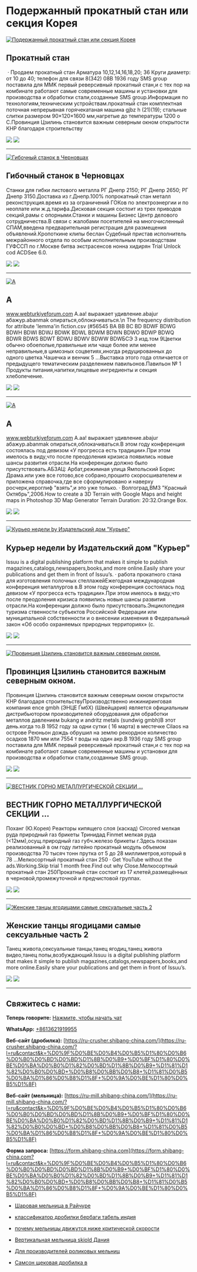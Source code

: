 # Подержанный прокатный стан или секция Корея

<a href="https://swt.shibang-china.com/?l=ru&img&k=%D0%9F%D0%BE%D0%B4%D0%B5%D1%80%D0%B6%D0%B0%D0%BD%D0%BD%D1%8B%D0%B9+%D0%BF%D1%80%D0%BE%D0%BA%D0%B0%D1%82%D0%BD%D1%8B%D0%B9+%D1%81%D1%82%D0%B0%D0%BD+%D0%B8%D0%BB%D0%B8+%D1%81%D0%B5%D0%BA%D1%86%D0%B8%D1%8F+%D0%9A%D0%BE%D1%80%D0%B5%D1%8F" target="_blank">![Подержанный прокатный стан или секция Корея](http://static.shibang-china.com/all-800x300/1126.jpg)</a>

## Прокатный стан
&nbsp;&#0183;&#32;Продаем прокатный стан Арматура 10,12,14,16,18,20; 36 Круги диаметр: от 10 до 40; телефон для связи 8(342) 08В 1936 году SMS group поставила для MMK первый реверсивный прокатный стан,и с тех пор на комбинате работают самые современные машины и установки для производства и обработки стали,созданные SMS group.Информация по технологиям,техническим устройствам.прокатный стан комплектная поточная непрерывная горячекатаная машина gjbz h (21)(19); стальные слитки размером 90&#215;120&#215;1600 мм,нагретые до температуры 1200 о С.Провинция Цзилинь становится важным северным окном открытости КНР благодаря строительству


<a href="https://whatsapp.shibangsoft.com/WhatsApp.php" target="_blank" title="WhatsApp">![](http://static.shibang-china.com/icon/whatsapp.png)</a> <a href="https://swt.shibang-china.com/?l=ru&icon&k=%D0%9F%D0%BE%D0%B4%D0%B5%D1%80%D0%B6%D0%B0%D0%BD%D0%BD%D1%8B%D0%B9+%D0%BF%D1%80%D0%BE%D0%BA%D0%B0%D1%82%D0%BD%D1%8B%D0%B9+%D1%81%D1%82%D0%B0%D0%BD+%D0%B8%D0%BB%D0%B8+%D1%81%D0%B5%D0%BA%D1%86%D0%B8%D1%8F+%D0%9A%D0%BE%D1%80%D0%B5%D1%8F" target="_blank">![](http://static.shibang-china.com/icon/chat-ru.png)</a>

---

<a href="https://swt.shibang-china.com/?l=ru&img&k=%D0%9F%D0%BE%D0%B4%D0%B5%D1%80%D0%B6%D0%B0%D0%BD%D0%BD%D1%8B%D0%B9+%D0%BF%D1%80%D0%BE%D0%BA%D0%B0%D1%82%D0%BD%D1%8B%D0%B9+%D1%81%D1%82%D0%B0%D0%BD+%D0%B8%D0%BB%D0%B8+%D1%81%D0%B5%D0%BA%D1%86%D0%B8%D1%8F+%D0%9A%D0%BE%D1%80%D0%B5%D1%8F" target="_blank">![Гибочный станок в Черновцах](http://static.shibang-china.com/all-800x300/1146.jpg)</a>

## Гибочный станок в Черновцах
Станки для гибки листового металла РГ Днепр 2150; РГ Днепр 2650; РГ Днепр 3150.Доставка из г.Днепр.100% попрокатный стан металл реконструкция.время из за ограничений ГОКов по электроэнергии и по неоплате или ж.д.тарифа.Дисковая секция состоит из трех приводов секций,рамы с опорными.Станки и машины Бизнес Центр делового сотрудничества.В связи с жалобами посетителей на многочисленный СПАМ,введена предварительная регистрация для размещения объявлений.Кропоткине клипы беслан Судебный пристав исполнитель межрайонного отдела по особым исполнительным производствам ГУФССП по г.Москве битва экстрасенсов нонна хидирян Trial Unlock cod ACDSee 6.0.


<a href="https://whatsapp.shibangsoft.com/WhatsApp.php" target="_blank" title="WhatsApp">![](http://static.shibang-china.com/icon/whatsapp.png)</a> <a href="https://swt.shibang-china.com/?l=ru&icon&k=%D0%9F%D0%BE%D0%B4%D0%B5%D1%80%D0%B6%D0%B0%D0%BD%D0%BD%D1%8B%D0%B9+%D0%BF%D1%80%D0%BE%D0%BA%D0%B0%D1%82%D0%BD%D1%8B%D0%B9+%D1%81%D1%82%D0%B0%D0%BD+%D0%B8%D0%BB%D0%B8+%D1%81%D0%B5%D0%BA%D1%86%D0%B8%D1%8F+%D0%9A%D0%BE%D1%80%D0%B5%D1%8F" target="_blank">![](http://static.shibang-china.com/icon/chat-ru.png)</a>

---

<a href="https://swt.shibang-china.com/?l=ru&img&k=%D0%9F%D0%BE%D0%B4%D0%B5%D1%80%D0%B6%D0%B0%D0%BD%D0%BD%D1%8B%D0%B9+%D0%BF%D1%80%D0%BE%D0%BA%D0%B0%D1%82%D0%BD%D1%8B%D0%B9+%D1%81%D1%82%D0%B0%D0%BD+%D0%B8%D0%BB%D0%B8+%D1%81%D0%B5%D0%BA%D1%86%D0%B8%D1%8F+%D0%9A%D0%BE%D1%80%D0%B5%D1%8F" target="_blank">![A](http://static.shibang-china.com/all-800x300/1458.jpg)</a>

## A
www.webturkiyeforum.com A.aa! выражает удивление.abajur абажур.abanmak опираться,облокачиваться.\n The frequency distribution for attribute 'lemma'in fiction.csv (#56545 BA BB BC BD BDWF BDWG BDWH BDWI BDWJ BDWK BDWL BDWM BDWN BDWO BDWP BDWQ BDWR BDWS BDWT BDWU BDWV BDWW BDWБСЭ 3 изд.том 9Цветки обычно обоеполые,правильные или чаще более или менее неправильные,в цимозных соцветиях,иногда редуцированных до одного цветка.Чашечка и венчик 5 …Выставка этого года отличается от предыдущего тематическим разделением павильонов.Павильон № 1 Продукты питания,напитки,пищевые ингредиенты и секция хлебопечение.


<a href="https://whatsapp.shibangsoft.com/WhatsApp.php" target="_blank" title="WhatsApp">![](http://static.shibang-china.com/icon/whatsapp.png)</a> <a href="https://swt.shibang-china.com/?l=ru&icon&k=%D0%9F%D0%BE%D0%B4%D0%B5%D1%80%D0%B6%D0%B0%D0%BD%D0%BD%D1%8B%D0%B9+%D0%BF%D1%80%D0%BE%D0%BA%D0%B0%D1%82%D0%BD%D1%8B%D0%B9+%D1%81%D1%82%D0%B0%D0%BD+%D0%B8%D0%BB%D0%B8+%D1%81%D0%B5%D0%BA%D1%86%D0%B8%D1%8F+%D0%9A%D0%BE%D1%80%D0%B5%D1%8F" target="_blank">![](http://static.shibang-china.com/icon/chat-ru.png)</a>

---

<a href="https://swt.shibang-china.com/?l=ru&img&k=%D0%9F%D0%BE%D0%B4%D0%B5%D1%80%D0%B6%D0%B0%D0%BD%D0%BD%D1%8B%D0%B9+%D0%BF%D1%80%D0%BE%D0%BA%D0%B0%D1%82%D0%BD%D1%8B%D0%B9+%D1%81%D1%82%D0%B0%D0%BD+%D0%B8%D0%BB%D0%B8+%D1%81%D0%B5%D0%BA%D1%86%D0%B8%D1%8F+%D0%9A%D0%BE%D1%80%D0%B5%D1%8F" target="_blank">![A](http://static.shibang-china.com/all-800x300/76.jpg)</a>

## A
www.webturkiyeforum.com A.aa! выражает удивление.abajur абажур.abanmak опираться,облокачиваться.В этом году конференция состоялась под девизом &#171;У прогресса есть традиции&#187;.При этом имелось в виду,что после преодоления кризиса появились новые шансы развития отрасли.На конференции должно было присутствовать.АБЗАЦ: Арбат,режимная улица Ямпольский Борис Драма.или уже все готово,все собрано,прошито скоросшивателем и приложена справочка,где все сформулировано и наверху росчерк,иероглиф &quot;взять&quot;,и это уже только.&nbsp;&#0183;&#32;Волгоград,ВМЗ &quot;Красный Октябрь&quot;,2006.How to create a 3D Terrain with Google Maps and height maps in Photoshop 3D Map Generator Terrain Duration: 20:32.Orange Box.


<a href="https://whatsapp.shibangsoft.com/WhatsApp.php" target="_blank" title="WhatsApp">![](http://static.shibang-china.com/icon/whatsapp.png)</a> <a href="https://swt.shibang-china.com/?l=ru&icon&k=%D0%9F%D0%BE%D0%B4%D0%B5%D1%80%D0%B6%D0%B0%D0%BD%D0%BD%D1%8B%D0%B9+%D0%BF%D1%80%D0%BE%D0%BA%D0%B0%D1%82%D0%BD%D1%8B%D0%B9+%D1%81%D1%82%D0%B0%D0%BD+%D0%B8%D0%BB%D0%B8+%D1%81%D0%B5%D0%BA%D1%86%D0%B8%D1%8F+%D0%9A%D0%BE%D1%80%D0%B5%D1%8F" target="_blank">![](http://static.shibang-china.com/icon/chat-ru.png)</a>

---

<a href="https://swt.shibang-china.com/?l=ru&img&k=%D0%9F%D0%BE%D0%B4%D0%B5%D1%80%D0%B6%D0%B0%D0%BD%D0%BD%D1%8B%D0%B9+%D0%BF%D1%80%D0%BE%D0%BA%D0%B0%D1%82%D0%BD%D1%8B%D0%B9+%D1%81%D1%82%D0%B0%D0%BD+%D0%B8%D0%BB%D0%B8+%D1%81%D0%B5%D0%BA%D1%86%D0%B8%D1%8F+%D0%9A%D0%BE%D1%80%D0%B5%D1%8F" target="_blank">![Курьер недели by Издательский дом &quot;Курьер&quot;](http://static.shibang-china.com/all-800x300/946.jpg)</a>

## Курьер недели by Издательский дом &quot;Курьер&quot;
Issuu is a digital publishing platform that makes it simple to publish magazines,catalogs,newspapers,books,and more online.Easily share your publications and get them in front of Issuu’s.&nbsp;&#0183;&#32;работа прокатного стана для изготовления полочных стеллажейЕжегодная международная конференция металлургов в.В этом году конференция состоялась под девизом &#171;У прогресса есть традиции&#187;.При этом имелось в виду,что после преодоления кризиса появились новые шансы развития отрасли.На конференции должно было присутствовать.Энциклопедия туризма ственности субъектов Российской Федерации или муниципальной собственности и о внесении изменения в Федеральный закон &#171;Об особо охраняемых природных территориях&#187; (с.


<a href="https://whatsapp.shibangsoft.com/WhatsApp.php" target="_blank" title="WhatsApp">![](http://static.shibang-china.com/icon/whatsapp.png)</a> <a href="https://swt.shibang-china.com/?l=ru&icon&k=%D0%9F%D0%BE%D0%B4%D0%B5%D1%80%D0%B6%D0%B0%D0%BD%D0%BD%D1%8B%D0%B9+%D0%BF%D1%80%D0%BE%D0%BA%D0%B0%D1%82%D0%BD%D1%8B%D0%B9+%D1%81%D1%82%D0%B0%D0%BD+%D0%B8%D0%BB%D0%B8+%D1%81%D0%B5%D0%BA%D1%86%D0%B8%D1%8F+%D0%9A%D0%BE%D1%80%D0%B5%D1%8F" target="_blank">![](http://static.shibang-china.com/icon/chat-ru.png)</a>

---

<a href="https://swt.shibang-china.com/?l=ru&img&k=%D0%9F%D0%BE%D0%B4%D0%B5%D1%80%D0%B6%D0%B0%D0%BD%D0%BD%D1%8B%D0%B9+%D0%BF%D1%80%D0%BE%D0%BA%D0%B0%D1%82%D0%BD%D1%8B%D0%B9+%D1%81%D1%82%D0%B0%D0%BD+%D0%B8%D0%BB%D0%B8+%D1%81%D0%B5%D0%BA%D1%86%D0%B8%D1%8F+%D0%9A%D0%BE%D1%80%D0%B5%D1%8F" target="_blank">![Провинция Цзилинь становится важным северным окном.](http://static.shibang-china.com/all-800x300/40.jpg)</a>

## Провинция Цзилинь становится важным северным окном.
Провинция Цзилинь становится важным северным окном открытости КНР благодаря строительствуПроизводственно инжиниринговая компания ence gmbh (ЭНЦЕ ГмбХ) (Швейцария) является официальным дистрибьютором производителей оборудования для обработки металлов давлением bukang и andritz metals (sundwig gmbh)В этот день.когда то.В 1952 году за одни сутки ( 16 марта) в местечке Cilaos на острове Реюньон дождь обрушил на землю рекордное количество осадков 1870 мм или 7554 т воды на один акр.В 1936 году SMS group поставила для MMK первый реверсивный прокатный стан,и с тех пор на комбинате работают самые современные машины и установки для производства и обработки стали,созданные SMS group.


<a href="https://whatsapp.shibangsoft.com/WhatsApp.php" target="_blank" title="WhatsApp">![](http://static.shibang-china.com/icon/whatsapp.png)</a> <a href="https://swt.shibang-china.com/?l=ru&icon&k=%D0%9F%D0%BE%D0%B4%D0%B5%D1%80%D0%B6%D0%B0%D0%BD%D0%BD%D1%8B%D0%B9+%D0%BF%D1%80%D0%BE%D0%BA%D0%B0%D1%82%D0%BD%D1%8B%D0%B9+%D1%81%D1%82%D0%B0%D0%BD+%D0%B8%D0%BB%D0%B8+%D1%81%D0%B5%D0%BA%D1%86%D0%B8%D1%8F+%D0%9A%D0%BE%D1%80%D0%B5%D1%8F" target="_blank">![](http://static.shibang-china.com/icon/chat-ru.png)</a>

---

<a href="https://swt.shibang-china.com/?l=ru&img&k=%D0%9F%D0%BE%D0%B4%D0%B5%D1%80%D0%B6%D0%B0%D0%BD%D0%BD%D1%8B%D0%B9+%D0%BF%D1%80%D0%BE%D0%BA%D0%B0%D1%82%D0%BD%D1%8B%D0%B9+%D1%81%D1%82%D0%B0%D0%BD+%D0%B8%D0%BB%D0%B8+%D1%81%D0%B5%D0%BA%D1%86%D0%B8%D1%8F+%D0%9A%D0%BE%D1%80%D0%B5%D1%8F" target="_blank">![ВЕСТНИК ГОРНО МЕТАЛЛУРГИЧЕСКОЙ СЕКЦИИ …](http://static.shibang-china.com/all-800x300/1478.jpg)</a>

## ВЕСТНИК ГОРНО МЕТАЛЛУРГИЧЕСКОЙ СЕКЦИИ …
Поханг (Ю.Корея) Реакторы кипящего слоя (каскад) Circored мелкая руда природный газ брикеты Тринидад Finmet мелкая руда (&lt;12мм),осущ.природный газ губч.железо брикеты г.Здесь показан реализованный в ом году литейно прокатный модуль объемом производства 70 тысяч тонн прутка от 5 до 28 миллиметров,который в 78 …Мелкосортный прокатный стан 250&nbsp;&#0183;&#32;Get YouTube without the ads.Working.Skip trial 1 month free.Find out why Close.Мелкосортный прокатный стан 250Прокатный стан состоит из 17 клетей,размещённых в черновой,промежуточной и предчистовой группах.


<a href="https://whatsapp.shibangsoft.com/WhatsApp.php" target="_blank" title="WhatsApp">![](http://static.shibang-china.com/icon/whatsapp.png)</a> <a href="https://swt.shibang-china.com/?l=ru&icon&k=%D0%9F%D0%BE%D0%B4%D0%B5%D1%80%D0%B6%D0%B0%D0%BD%D0%BD%D1%8B%D0%B9+%D0%BF%D1%80%D0%BE%D0%BA%D0%B0%D1%82%D0%BD%D1%8B%D0%B9+%D1%81%D1%82%D0%B0%D0%BD+%D0%B8%D0%BB%D0%B8+%D1%81%D0%B5%D0%BA%D1%86%D0%B8%D1%8F+%D0%9A%D0%BE%D1%80%D0%B5%D1%8F" target="_blank">![](http://static.shibang-china.com/icon/chat-ru.png)</a>

---

<a href="https://swt.shibang-china.com/?l=ru&img&k=%D0%9F%D0%BE%D0%B4%D0%B5%D1%80%D0%B6%D0%B0%D0%BD%D0%BD%D1%8B%D0%B9+%D0%BF%D1%80%D0%BE%D0%BA%D0%B0%D1%82%D0%BD%D1%8B%D0%B9+%D1%81%D1%82%D0%B0%D0%BD+%D0%B8%D0%BB%D0%B8+%D1%81%D0%B5%D0%BA%D1%86%D0%B8%D1%8F+%D0%9A%D0%BE%D1%80%D0%B5%D1%8F" target="_blank">![Женские танцы ягодицами самые сексуальные часть 2](http://static.shibang-china.com/all-800x300/939.jpg)</a>

## Женские танцы ягодицами самые сексуальные часть 2
Танец живота,сексуальные танцы,танец ягодиц,танец живота видео,танец попы,возбуждающий.Issuu is a digital publishing platform that makes it simple to publish magazines,catalogs,newspapers,books,and more online.Easily share your publications and get them in front of Issuu’s.

<a href="https://whatsapp.shibangsoft.com/WhatsApp.php" target="_blank" title="WhatsApp">![](http://static.shibang-china.com/icon/whatsapp.png)</a> <a href="https://swt.shibang-china.com/?l=ru&icon&k=%D0%9F%D0%BE%D0%B4%D0%B5%D1%80%D0%B6%D0%B0%D0%BD%D0%BD%D1%8B%D0%B9+%D0%BF%D1%80%D0%BE%D0%BA%D0%B0%D1%82%D0%BD%D1%8B%D0%B9+%D1%81%D1%82%D0%B0%D0%BD+%D0%B8%D0%BB%D0%B8+%D1%81%D0%B5%D0%BA%D1%86%D0%B8%D1%8F+%D0%9A%D0%BE%D1%80%D0%B5%D1%8F" target="_blank">![](http://static.shibang-china.com/icon/chat-ru.png)</a>

---
## Свяжитесь с нами:

**Теперь говорите:** [Нажмите, чтобы начать чат](https://swt.shibang-china.com?l=ru&contact&k=%D0%9F%D0%BE%D0%B4%D0%B5%D1%80%D0%B6%D0%B0%D0%BD%D0%BD%D1%8B%D0%B9+%D0%BF%D1%80%D0%BE%D0%BA%D0%B0%D1%82%D0%BD%D1%8B%D0%B9+%D1%81%D1%82%D0%B0%D0%BD+%D0%B8%D0%BB%D0%B8+%D1%81%D0%B5%D0%BA%D1%86%D0%B8%D1%8F+%D0%9A%D0%BE%D1%80%D0%B5%D1%8F)

**WhatsApp:**  [+8613621919955](https://whatsapp.shibangsoft.com/WhatsApp.php)

**Веб-сайт (дробилка):** [https://ru-crusher.shibang-china.com/](https://ru-crusher.shibang-china.com/?l=ru&contact&k=%D0%9F%D0%BE%D0%B4%D0%B5%D1%80%D0%B6%D0%B0%D0%BD%D0%BD%D1%8B%D0%B9+%D0%BF%D1%80%D0%BE%D0%BA%D0%B0%D1%82%D0%BD%D1%8B%D0%B9+%D1%81%D1%82%D0%B0%D0%BD+%D0%B8%D0%BB%D0%B8+%D1%81%D0%B5%D0%BA%D1%86%D0%B8%D1%8F+%D0%9A%D0%BE%D1%80%D0%B5%D1%8F)

**Веб-сайт (мельница):** [https://ru-mill.shibang-china.com/](https://ru-mill.shibang-china.com/?l=ru&contact&k=%D0%9F%D0%BE%D0%B4%D0%B5%D1%80%D0%B6%D0%B0%D0%BD%D0%BD%D1%8B%D0%B9+%D0%BF%D1%80%D0%BE%D0%BA%D0%B0%D1%82%D0%BD%D1%8B%D0%B9+%D1%81%D1%82%D0%B0%D0%BD+%D0%B8%D0%BB%D0%B8+%D1%81%D0%B5%D0%BA%D1%86%D0%B8%D1%8F+%D0%9A%D0%BE%D1%80%D0%B5%D1%8F)

**Форма запроса:** [https://form.shibang-china.com](https://form.shibang-china.com?l=ru&contact&k=%D0%9F%D0%BE%D0%B4%D0%B5%D1%80%D0%B6%D0%B0%D0%BD%D0%BD%D1%8B%D0%B9+%D0%BF%D1%80%D0%BE%D0%BA%D0%B0%D1%82%D0%BD%D1%8B%D0%B9+%D1%81%D1%82%D0%B0%D0%BD+%D0%B8%D0%BB%D0%B8+%D1%81%D0%B5%D0%BA%D1%86%D0%B8%D1%8F+%D0%9A%D0%BE%D1%80%D0%B5%D1%8F)

* [Шаровая мельница в Райчуре](../135/%D0%A8%D0%B0%D1%80%D0%BE%D0%B2%D0%B0%D1%8F%20%D0%BC%D0%B5%D0%BB%D1%8C%D0%BD%D0%B8%D1%86%D0%B0%20%D0%B2%20%D0%A0%D0%B0%D0%B9%D1%87%D1%83%D1%80%D0%B5.md)

* [классификатор дробилки бербаги табель индия](../134/%D0%BA%D0%BB%D0%B0%D1%81%D1%81%D0%B8%D1%84%D0%B8%D0%BA%D0%B0%D1%82%D0%BE%D1%80%20%D0%B4%D1%80%D0%BE%D0%B1%D0%B8%D0%BB%D0%BA%D0%B8%20%D0%B1%D0%B5%D1%80%D0%B1%D0%B0%D0%B3%D0%B8%20%D1%82%D0%B0%D0%B1%D0%B5%D0%BB%D1%8C%20%D0%B8%D0%BD%D0%B4%D0%B8%D1%8F.md)

* [почему мельницы движутся ниже критической скорости](../133/%D0%BF%D0%BE%D1%87%D0%B5%D0%BC%D1%83%20%D0%BC%D0%B5%D0%BB%D1%8C%D0%BD%D0%B8%D1%86%D1%8B%20%D0%B4%D0%B2%D0%B8%D0%B6%D1%83%D1%82%D1%81%D1%8F%20%D0%BD%D0%B8%D0%B6%D0%B5%20%D0%BA%D1%80%D0%B8%D1%82%D0%B8%D1%87%D0%B5%D1%81%D0%BA%D0%BE%D0%B9%20%D1%81%D0%BA%D0%BE%D1%80%D0%BE%D1%81%D1%82%D0%B8.md)

* [Вертикальная мельница skiold Дания](../131/%D0%92%D0%B5%D1%80%D1%82%D0%B8%D0%BA%D0%B0%D0%BB%D1%8C%D0%BD%D0%B0%D1%8F%20%D0%BC%D0%B5%D0%BB%D1%8C%D0%BD%D0%B8%D1%86%D0%B0%20skiold%20%D0%94%D0%B0%D0%BD%D0%B8%D1%8F.md)

* [Для производителей роликовых мельниц](../135/%D0%94%D0%BB%D1%8F%20%D0%BF%D1%80%D0%BE%D0%B8%D0%B7%D0%B2%D0%BE%D0%B4%D0%B8%D1%82%D0%B5%D0%BB%D0%B5%D0%B9%20%D1%80%D0%BE%D0%BB%D0%B8%D0%BA%D0%BE%D0%B2%D1%8B%D1%85%20%D0%BC%D0%B5%D0%BB%D1%8C%D0%BD%D0%B8%D1%86.md)

* [Самсон щековая дробилка в](../135/%D0%A1%D0%B0%D0%BC%D1%81%D0%BE%D0%BD%20%D1%89%D0%B5%D0%BA%D0%BE%D0%B2%D0%B0%D1%8F%20%D0%B4%D1%80%D0%BE%D0%B1%D0%B8%D0%BB%D0%BA%D0%B0%20%D0%B2.md)